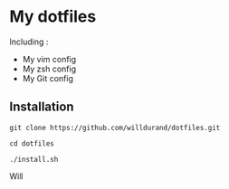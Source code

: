My dotfiles
===========

Including :

  * My vim config
  * My zsh config
  * My Git config

Installation
------------

    git clone https://github.com/willdurand/dotfiles.git

    cd dotfiles

    ./install.sh


Will
